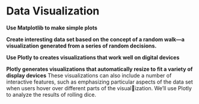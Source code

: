 # Data Visualization

**Use Matplotlib to make simple plots** 

**Create interesting data set based on the concept of a random walk—a visualization generated from a series of random decisions.**

**Use Plotly to creates visualizations that work well on digital devices**

**Plotly generates visualizations that automatically resize to fit a variety of display devices** These visualizations can also 
include a number of interactive features, such as emphasizing particular 
aspects of the data set when users hover over different parts of the visualization. We’ll use Plotly to analyze the results of rolling dice.